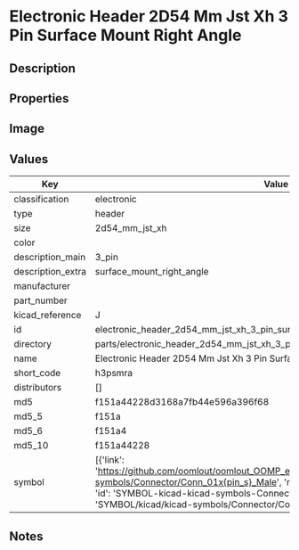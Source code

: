 # Electronic Header 2D54 Mm Jst Xh 3 Pin Surface Mount Right Angle

## Description

## Properties


## Image


## Values

| Key | Value |
| --- | --- |
| classification | electronic |
| type | header |
| size | 2d54_mm_jst_xh |
| color |  |
| description_main | 3_pin |
| description_extra | surface_mount_right_angle |
| manufacturer |  |
| part_number |  |
| kicad_reference | J |
| id | electronic_header_2d54_mm_jst_xh_3_pin_surface_mount_right_angle |
| directory | parts/electronic_header_2d54_mm_jst_xh_3_pin_surface_mount_right_angle |
| name | Electronic Header 2D54 Mm Jst Xh 3 Pin Surface Mount Right Angle |
| short_code | h3psmra |
| distributors | [] |
| md5 | f151a44228d3168a7fb44e596a396f68 |
| md5_5 | f151a |
| md5_6 | f151a4 |
| md5_10 | f151a44228 |
| symbol | [{'link': 'https://github.com/oomlout/oomlout_OOMP_eda_V2/tree/main/SYMBOL/kicad/kicad-symbols/Connector/Conn_01x{pin_s}_Male', 'name': 'Connector : Conn_01x03_Male', 'id': 'SYMBOL-kicad-kicad-symbols-Connector-Conn_01x03_Male', 'directory': 'SYMBOL/kicad/kicad-symbols/Connector/Conn_01x03_Male/'}] |

## Notes

